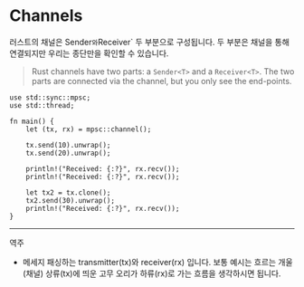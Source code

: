 # Channels

러스트의 채널은 Sender<T>` 와 `Receiver<T>` 두 부분으로 구성됩니다.
두 부분은 채널을 통해 연결되지만 우리는 종단만을 확인할 수 있습니다.
> Rust channels have two parts: a `Sender<T>` and a `Receiver<T>`. The two parts
> are connected via the channel, but you only see the end-points.

```rust,editable
use std::sync::mpsc;
use std::thread;

fn main() {
    let (tx, rx) = mpsc::channel();

    tx.send(10).unwrap();
    tx.send(20).unwrap();

    println!("Received: {:?}", rx.recv());
    println!("Received: {:?}", rx.recv());

    let tx2 = tx.clone();
    tx2.send(30).unwrap();
    println!("Received: {:?}", rx.recv());
}
```
--- 
역주 
- 메세지 패싱하는 transmitter(tx)와 receiver(rx) 입니다. 보통 예시는 흐르는 개울(채널) 상류(tx)에 띄운 고무 오리가 하류(rx)로 가는 흐름을 생각하시면 됩니다.
